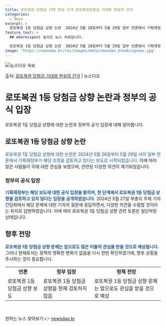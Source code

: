 ```yaml
---
title: 로또복권 당첨금 기대 현실 간극 로또복권당첨금 기대와 현실의 간극
categories:
  - News
excerpt: >
  로또복권 1등 당첨금 상향 논란  2024년 5월 28일부터 5월 29일 일부 언론에서 기획재정부가 로또복권…
feature_text: >
  ## whereispost 실시간 뉴스 속보입니다.

  로또복권 1등 당첨금 상향 논란  2024년 5월 28일부터 5월 29일 일부 언론에서 기획재정부가 로또복권…
image: 'https://newsdao.kr/res/images/meta/newsdao_breakingnews.jpg'
---
```


![뉴스다오 속보](https://newsdao.kr/res/images/meta/newsdao_breakingnews.jpg)

<p>출처: <a href="https://newsdao.kr/4000" rel="dofollow">로또복권 당첨금 기대와 현실의 간극</a> | 뉴스다오</p>

<h1>로또복권 1등 당첨금 상향 논란과 정부의 공식 입장</h1>
<p data-ke-size="size16">로또복권 1등 당첨금 상향에 대한 논란과 정부의 공식 입장에 대해 알아봅니다.</p>
<h2 data-ke-size="size26">로또복권 1등 당첨금 상향 논란</h2>
<p><span style="color: #1a5490;">로또복권 1등 당첨금 상향에 대한 논란은 2024년 5월 28일부터 5월 29일 사이 일부 언론에서 기획재정부가 해당 조정을 검토하고 있다는 보도로 시작되었습니다.</span> 이에 따라 많은 사람들이 이에 대한 관심을 보였으며, 관련된 다양한 의견이 제기되었습니다.</p>
<h3>정부의 공식 입장</h3>
<p><b><span style="color: #1a5490;">기획재정부는 해당 보도에 대한 공식 입장을 밝히며, 현 단계에서 로또복권 1등 당첨금 상향을 검토하고 있지 않다는 입장을 공개하였습니다.</span></b> 2024년 5월 27일 부총리 주재 기자 간담회에서 해당 문제에 대한 기자의 질문에 응답하면서, 다양한 의견을 수렴할 것이라는 취지로 답변하였습니다. 이에 따라 로또복권 1등 당첨금 상향 관련 토론은 일단락된 상태입니다.</p>
<h2>향후 전망</h2>
<p><b><span style="color: #1a5490;">로또복권 1등 당첨금 상향 문제는 앞으로도 많은 이들의 관심을 받을 것으로 예상됩니다.</span></b> 그러나 현재로서는 정책의 명확한 변화가 없음을 다시 한번 확인하였기에, 향후 상황을 주시하는 것이 중요합니다.</p>
<table>
  <tr>
    <td style="text-align: center; height: 17px;"><b>언론</b></td>
    <td style="text-align: center; height: 17px;"><b>정부 입장</b></td>
    <td style="text-align: center; height: 17px;"><b>정책 전망</b></td>
  </tr>
  <tr>
    <td>로또복권 1등 당첨금 상향 보도</td>
    <td>로또복권 1등 당첨금 상향을 현재 검토하지 않음</td>
    <td>로또복권 1등 당첨금 상향 문제는 앞으로도 관심을 받을 것으로 예상</td>
  </tr>
</table>
<p data-ke-size="size16">&nbsp;</p> 

원하는 뉴스 찾아보기 👉 <a href="https://newsdao.kr" rel="dofollow">newsdao.kr</a>


